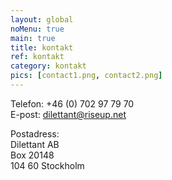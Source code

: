 ```yaml
---
layout: global
noMenu: true
main: true
title: kontakt
ref: kontakt
category: kontakt
pics: [contact1.png, contact2.png]
---
```


Telefon&#58; +46 (0) 702 97 79 70  
E-post&#58; <dilettant@riseup.net>  

Postadress:  
Dilettant AB  
Box 20148  
104 60 Stockholm  

